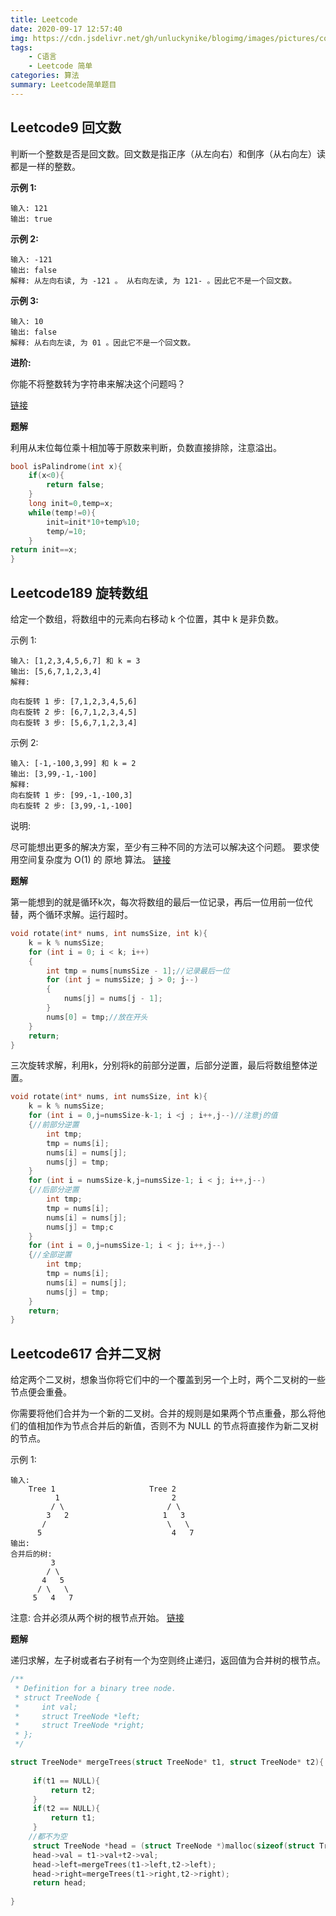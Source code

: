 ```yaml
---
title: Leetcode
date: 2020-09-17 12:57:40
img: https://cdn.jsdelivr.net/gh/unluckynike/blogimg/images/pictures/code-2620118_1920.jpg
tags:
    - C语言
    - Leetcode 简单
categories: 算法    
summary: Leetcode简单题目
---
```


## Leetcode9 回文数

判断一个整数是否是回文数。回文数是指正序（从左向右）和倒序（从右向左）读都是一样的整数。

**示例 1:**

```
输入: 121
输出: true
```


**示例 2:**

```
输入: -121
输出: false
解释: 从左向右读, 为 -121 。 从右向左读, 为 121- 。因此它不是一个回文数。
```


**示例 3:**

```
输入: 10
输出: false
解释: 从右向左读, 为 01 。因此它不是一个回文数。
```


**进阶:**

你能不将整数转为字符串来解决这个问题吗？

[链接](https://leetcode-cn.com/problems/palindrome-number)

**题解**

利用从末位每位乘十相加等于原数来判断，负数直接排除，注意溢出。

```c
bool isPalindrome(int x){
    if(x<0){
        return false;
    }
    long init=0,temp=x;
    while(temp!=0){
        init=init*10+temp%10;
        temp/=10;
    }
return init==x;
}
```

## Leetcode189 旋转数组

给定一个数组，将数组中的元素向右移动 k 个位置，其中 k 是非负数。

示例 1:

```
输入: [1,2,3,4,5,6,7] 和 k = 3
输出: [5,6,7,1,2,3,4]
解释:
```

```
向右旋转 1 步: [7,1,2,3,4,5,6]
向右旋转 2 步: [6,7,1,2,3,4,5]
向右旋转 3 步: [5,6,7,1,2,3,4]
```

示例 2:

```
输入: [-1,-100,3,99] 和 k = 2
输出: [3,99,-1,-100]
解释: 
向右旋转 1 步: [99,-1,-100,3]
向右旋转 2 步: [3,99,-1,-100]
```


说明:

尽可能想出更多的解决方案，至少有三种不同的方法可以解决这个问题。
要求使用空间复杂度为 O(1) 的 原地 算法。
[链接](https://leetcode-cn.com/problems/rotate-array)

**题解**

第一能想到的就是循环k次，每次将数组的最后一位记录，再后一位用前一位代替，两个循环求解。运行超时。

```c
void rotate(int* nums, int numsSize, int k){	
    k = k % numsSize;
	for (int i = 0; i < k; i++)
	{
		int tmp = nums[numsSize - 1];//记录最后一位
		for (int j = numsSize; j > 0; j--)
		{
			nums[j] = nums[j - 1];
		}
		nums[0] = tmp;//放在开头
	}
	return;
}
```

三次旋转求解，利用k，分别将k的前部分逆置，后部分逆置，最后将数组整体逆置。

```c
void rotate(int* nums, int numsSize, int k){
	k = k % numsSize;
	for (int i = 0,j=numsSize-k-1; i <j ; i++,j--)//注意j的值
	{//前部分逆置
		int tmp;
		tmp = nums[i];
		nums[i] = nums[j];
		nums[j] = tmp;
	}
	for (int i = numsSize-k,j=numsSize-1; i < j; i++,j--)
	{//后部分逆置
		int tmp;
		tmp = nums[i];
		nums[i] = nums[j];
		nums[j] = tmp;c
	}
	for (int i = 0,j=numsSize-1; i < j; i++,j--)
	{//全部逆置
		int tmp;
		tmp = nums[i];
		nums[i] = nums[j];
		nums[j] = tmp;
	}
	return;
}
```

## Leetcode617 合并二叉树

给定两个二叉树，想象当你将它们中的一个覆盖到另一个上时，两个二叉树的一些节点便会重叠。

你需要将他们合并为一个新的二叉树。合并的规则是如果两个节点重叠，那么将他们的值相加作为节点合并后的新值，否则不为 NULL 的节点将直接作为新二叉树的节点。

示例 1:

```
输入: 
	Tree 1                     Tree 2                  
          1                         2                             
         / \                       / \                            
        3   2                     1   3                        
       /                           \   \                      
      5                             4   7                  
输出: 
合并后的树:
	     3
	    / \
	   4   5
	  / \   \ 
	 5   4   7
```


注意: 合并必须从两个树的根节点开始。
[链接](https://leetcode-cn.com/problems/merge-two-binary-trees)

**题解**

递归求解，左子树或者右子树有一个为空则终止递归，返回值为合并树的根节点。

```c
/**
 * Definition for a binary tree node.
 * struct TreeNode {
 *     int val;
 *     struct TreeNode *left;
 *     struct TreeNode *right;
 * };
 */

struct TreeNode* mergeTrees(struct TreeNode* t1, struct TreeNode* t2){
 
     if(t1 == NULL){
         return t2;
     }
     if(t2 == NULL){
         return t1;
     }
    //都不为空
     struct TreeNode *head = (struct TreeNode *)malloc(sizeof(struct TreeNode));
     head->val = t1->val+t2->val;
     head->left=mergeTrees(t1->left,t2->left);
     head->right=mergeTrees(t1->right,t2->right);
     return head;
  
}
```

